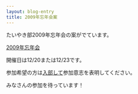 ```yaml
---
layout: blog-entry
title: 2009年忘年会案
---
```


たいやき部2009年忘年会の案がでています。

[2009年忘年会](http://qwik.jp/taiyaki/67.html)

開催日は12/20または12/23です。

参加希望の方は[入部して](http://taiyaki.ru/blogs/how-to-join/)参加意志を表明してください。

みなさんの参加を待っています！
